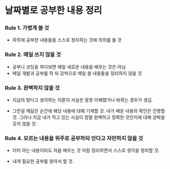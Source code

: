 # 날짜별로 공부한 내용 정리

### Rule 1. 가볍게 쓸 것

-   하루에 공부한 내용들을 스스로 정리하는 것에 의의를 둘 것

### Rule 2. 매일 쓰지 않을 것

-   공부나 코딩을 하다보면 매일 새로운 내용을 배우는 것은 아님
-   매일 개발과 공부를 하 되 강박으로 매일 쓸 내용들을 정리하지 않을 것

### Rule 3. 완벽하지 않을 것

-   지금의 맞다고 생각하는 이론이
    사실은 잘못 이해했거나 바뀌는 경우가 생김.

-   그런걸 깨닳은 순간에 해당 내용에 대해 기재할 것.
    내가 배운 내용의 확인은 진행할 것.
    그러나 지금 내가 적고 있는 사실이 정말 완벽하고
    정확한 것인지에 대해 강박을 갖지 않을 것.

### Rule 4. 모르는 내용을 위주로 공부하되 안다고 자만하지 않을 것

-   이미 아는 내용이라도 처음 배우는 것 처럼 정리하면서
    스스로 생각을 정리할 것.

-   내게 필요한 공부를 찾아서 할 것.
